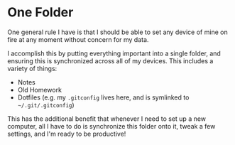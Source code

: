# One Folder

One general rule I have is that I should be able to set any device of mine on fire at any moment without concern for my data.

I accomplish this by putting everything important into a single folder, and ensuring this is synchronized across all of my devices.  This includes a variety of things:

* Notes
* Old Homework
* Dotfiles \(e.g. my `.gitconfig` lives here, and is symlinked to `~/.git/.gitconfig`\)

This has the additional benefit that whenever I need to set up a new computer, all I have to do is synchronize this folder onto it, tweak a few settings, and I'm ready to be productive!

